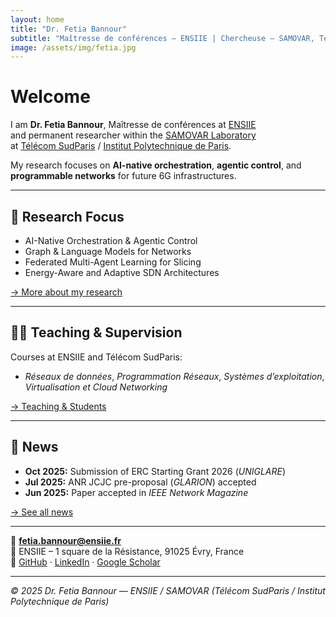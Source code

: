 ```yaml
---
layout: home
title: "Dr. Fetia Bannour"
subtitle: "Maîtresse de conférences – ENSIIE | Chercheuse – SAMOVAR, Télécom SudParis / Institut Polytechnique de Paris"
image: /assets/img/fetia.jpg
---
```


# Welcome

I am **Dr. Fetia Bannour**, Maîtresse de conférences at [ENSIIE](https://www.ensiie.fr)  
and permanent researcher within the [SAMOVAR Laboratory](https://samovar.telecom-sudparis.eu)  
at [Télécom SudParis](https://www.telecom-sudparis.eu) / [Institut Polytechnique de Paris](https://www.ip-paris.fr).

My research focuses on **AI-native orchestration**, **agentic control**, and **programmable networks** for future 6G infrastructures.

---

## 🔬 Research Focus
- AI-Native Orchestration & Agentic Control  
- Graph & Language Models for Networks  
- Federated Multi-Agent Learning for Slicing  
- Energy-Aware and Adaptive SDN Architectures

[→ More about my research](./research)

---

## 🧑‍🏫 Teaching & Supervision
Courses at ENSIIE and Télécom SudParis:
- *Réseaux de données*, *Programmation Réseaux*, *Systèmes d’exploitation*, *Virtualisation et Cloud Networking*

[→ Teaching & Students](./teaching)

---

## 📰 News
- **Oct 2025:** Submission of ERC Starting Grant 2026 (*UNIGLARE*)  
- **Jul 2025:** ANR JCJC pre-proposal (*GLARION*) accepted  
- **Jun 2025:** Paper accepted in *IEEE Network Magazine*

[→ See all news](./news)

---

📧 **fetia.bannour@ensiie.fr**  
🏫 ENSIIE – 1 square de la Résistance, 91025 Évry, France  
🔗 [GitHub](https://github.com/fetia) · [LinkedIn](#) · [Google Scholar](#)

---

*© 2025 Dr. Fetia Bannour — ENSIIE / SAMOVAR (Télécom SudParis / Institut Polytechnique de Paris)*
